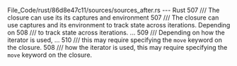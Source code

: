 File_Code/rust/86d8e47c11/sources/sources_after.rs --- Rust
507 /// The closure can use its its captures and environment                                                                                                 507 /// The closure can use captures and its environment to track state across iterations. Depending on
508 /// to track state across iterations.                                                                                                                    ... 
509 /// Depending on how the iterator is used,                                                                                                               ... 
510 /// this may require specifying the `move` keyword on the closure.                                                                                       508 /// how the iterator is used, this may require specifying the `move` keyword on the closure.


